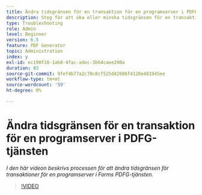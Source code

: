 ```yaml
---
title: Ändra tidsgränsen för en transaktion för en programserver i PDFG-tjänsten
description: Steg för att öka eller minska tidsgränsen för en transaktion för en programserver för PDF Generator
type: Troubleshooting
role: Admin
level: Beginner
version: 6.5
feature: PDF Generator
topic: Administration
index: y
exl-id: ec190f18-1ab8-4fac-adec-3b64caee290a
duration: 83
source-git-commit: 9fef4b77a2c70c8cf525d42686f4120e481945ee
workflow-type: tm+mt
source-wordcount: '59'
ht-degree: 0%

---
```


# Ändra tidsgränsen för en transaktion för en programserver i PDFG-tjänsten

*I den här videon beskrivs processen för att ändra tidsgränsen för transaktioner för en programserver i Forms PDFG-tjänsten.*

>[!VIDEO](https://video.tv.adobe.com/v/335555?quality=12&learn=on)

